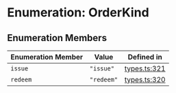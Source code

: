 # Enumeration: OrderKind

## Enumeration Members

| Enumeration Member | Value | Defined in |
| ------ | ------ | ------ |
| `issue` | `"issue"` | [types.ts:321](https://github.com/monerium/js-monorepo/blob/main/packages/sdk/src/types.ts#L321) |
| `redeem` | `"redeem"` | [types.ts:320](https://github.com/monerium/js-monorepo/blob/main/packages/sdk/src/types.ts#L320) |
